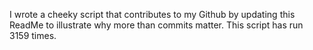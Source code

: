 I wrote a cheeky script that contributes to my Github by updating this ReadMe to illustrate why more than commits matter. This script has run 3159 times.